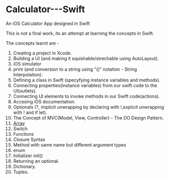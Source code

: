 # Calculator---Swift
An iOS Calculator App designed in Swift 

This is not a final work, its an attempt at learning the concepts in Swift.

The concepts learnt are - 

  1. Creating a project in Xcode.
  2. Building a UI (and making it squishable/strechable using AutoLayout).
  3. iOS simulator
  4. print (and conversion to a string using "\()" notation - String Interpolation).
  5. Defining a class in Swift (specyfying instance variables and methods).
  6. Connecting properties(instance variables) from our swift code to the UI(outlets).
  7. Connecting UI elements to invoke methods in our Swift code(actions).
  8. Accesing iOS documentation.
  9. Optionals (?, implicit unwrapping by declaring with !,explicit unwrapping with ! and if let).
  10. The Concept of MVC(Model, View, Controller) - The OO Design Pattern.
  11. [Array]()
  12. Switch
  13. Functions
  14. Closure Syntax
  15. Method with same name but different argument types
  16. enum
  17. Initializer init() 
  18. Returning an optional.
  19. Dictionary.
  20. Tuples.
  
  
